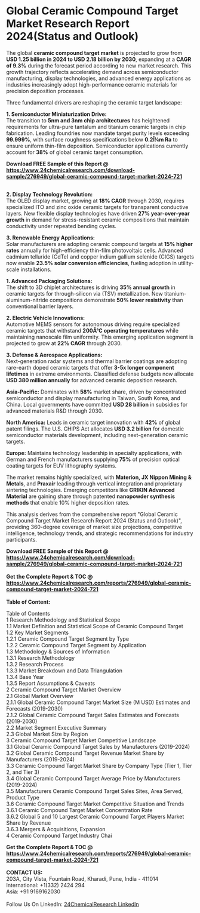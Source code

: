<h1>Global Ceramic Compound Target Market Research Report 2024(Status and Outlook)</h1><p>The global <strong>ceramic compound target market</strong> is projected to grow from <strong>USD 1.25 billion in 2024 to USD 2.18 billion by 2030</strong>, expanding at a <strong>CAGR of 9.3%</strong> during the forecast period according to new market research. This growth trajectory reflects accelerating demand across semiconductor manufacturing, display technologies, and advanced energy applications as industries increasingly adopt high-performance ceramic materials for precision deposition processes.</p><p>Three fundamental drivers are reshaping the ceramic target landscape:</p><p><strong>1. Semiconductor Miniaturization Drive:</strong><br>
The transition to <strong>5nm and 3nm chip architectures</strong> has heightened requirements for ultra-pure tantalum and titanium ceramic targets in chip fabrication. Leading foundries now mandate target purity levels exceeding <strong>99.999%</strong>, with surface roughness specifications below <strong>0.2Î¼m Ra</strong> to ensure uniform thin-film deposition. Semiconductor applications currently account for <strong>38%</strong> of global ceramic target consumption.</p><div><b>Download FREE Sample of this Report @ 
            <a href="https://www.24chemicalresearch.com/download-sample/276949/global-ceramic-compound-target-market-2024-721">
            https://www.24chemicalresearch.com/download-sample/276949/global-ceramic-compound-target-market-2024-721</a></b></div><br><p><strong>2. Display Technology Revolution:</strong><br>
The OLED display market, growing at <strong>18% CAGR</strong> through 2030, requires specialized ITO and zinc oxide ceramic targets for transparent conductive layers. New flexible display technologies have driven <strong>27% year-over-year growth</strong> in demand for stress-resistant ceramic compositions that maintain conductivity under repeated bending cycles.</p><p><strong>3. Renewable Energy Applications:</strong><br>
Solar manufacturers are adopting ceramic compound targets at <strong>15% higher rates</strong> annually for high-efficiency thin-film photovoltaic cells. Advanced cadmium telluride (CdTe) and copper indium gallium selenide (CIGS) targets now enable <strong>23.5% solar conversion efficiencies</strong>, fueling adoption in utility-scale installations.</p><p><strong>1. Advanced Packaging Solutions:</strong><br>
The shift to 3D chiplet architectures is driving <strong>35% annual growth</strong> in ceramic targets for through-silicon via (TSV) metallization. New titanium-aluminum-nitride compositions demonstrate <strong>50% lower resistivity</strong> than conventional barrier layers.</p><p><strong>2. Electric Vehicle Innovations:</strong><br>
Automotive MEMS sensors for autonomous driving require specialized ceramic targets that withstand <strong>200Â°C operating temperatures</strong> while maintaining nanoscale film uniformity. This emerging application segment is projected to grow at <strong>22% CAGR</strong> through 2030.</p><p><strong>3. Defense &amp; Aerospace Applications:</strong><br>
Next-generation radar systems and thermal barrier coatings are adopting rare-earth doped ceramic targets that offer <strong>3-5x longer component lifetimes</strong> in extreme environments. Classified defense budgets now allocate <strong>USD 380 million annually</strong> for advanced ceramic deposition research.</p><p><strong>Asia-Pacific:</strong> Dominates with <strong>58%</strong> market share, driven by concentrated semiconductor and display manufacturing in Taiwan, South Korea, and China. Local governments have committed <strong>USD 28 billion</strong> in subsidies for advanced materials R&amp;D through 2030.</p><p><strong>North America:</strong> Leads in ceramic target innovation with <strong>42%</strong> of global patent filings. The U.S. CHIPS Act allocates <strong>USD 3.2 billion</strong> for domestic semiconductor materials development, including next-generation ceramic targets.</p><p><strong>Europe:</strong> Maintains technology leadership in specialty applications, with German and French manufacturers supplying <strong>75%</strong> of precision optical coating targets for EUV lithography systems.</p><p>The market remains highly specialized, with <strong>Materion, JX Nippon Mining &amp; Metals</strong>, and <strong>Praxair</strong> leading through vertical integration and proprietary sintering technologies. Emerging competitors like <strong>GRIKIN Advanced Material</strong> are gaining share through patented <strong>nanopowder synthesis methods</strong> that enable 10% higher deposition rates.</p><p>This analysis derives from the comprehensive report "Global Ceramic Compound Target Market Research Report 2024 (Status and Outlook)", providing 360-degree coverage of market size projections, competitive intelligence, technology trends, and strategic recommendations for industry participants.</p><div><b>Download FREE Sample of this Report @ 
            <a href="https://www.24chemicalresearch.com/download-sample/276949/global-ceramic-compound-target-market-2024-721">
            https://www.24chemicalresearch.com/download-sample/276949/global-ceramic-compound-target-market-2024-721</a></b></div><br><div><b>Get the Complete Report & TOC @ 
            <a href="https://www.24chemicalresearch.com/reports/276949/global-ceramic-compound-target-market-2024-721">
            https://www.24chemicalresearch.com/reports/276949/global-ceramic-compound-target-market-2024-721</a></b></div><br>
            <b>Table of Content:</b><p>Table of Contents<br />
1 Research Methodology and Statistical Scope<br />
1.1 Market Definition and Statistical Scope of Ceramic Compound Target<br />
1.2 Key Market Segments<br />
1.2.1 Ceramic Compound Target Segment by Type<br />
1.2.2 Ceramic Compound Target Segment by Application<br />
1.3 Methodology & Sources of Information<br />
1.3.1 Research Methodology<br />
1.3.2 Research Process<br />
1.3.3 Market Breakdown and Data Triangulation<br />
1.3.4 Base Year<br />
1.3.5 Report Assumptions & Caveats<br />
2 Ceramic Compound Target Market Overview<br />
2.1 Global Market Overview<br />
2.1.1 Global Ceramic Compound Target Market Size (M USD) Estimates and Forecasts (2019-2030)<br />
2.1.2 Global Ceramic Compound Target Sales Estimates and Forecasts (2019-2030)<br />
2.2 Market Segment Executive Summary<br />
2.3 Global Market Size by Region<br />
3 Ceramic Compound Target Market Competitive Landscape<br />
3.1 Global Ceramic Compound Target Sales by Manufacturers (2019-2024)<br />
3.2 Global Ceramic Compound Target Revenue Market Share by Manufacturers (2019-2024)<br />
3.3 Ceramic Compound Target Market Share by Company Type (Tier 1, Tier 2, and Tier 3)<br />
3.4 Global Ceramic Compound Target Average Price by Manufacturers (2019-2024)<br />
3.5 Manufacturers Ceramic Compound Target Sales Sites, Area Served, Product Type<br />
3.6 Ceramic Compound Target Market Competitive Situation and Trends<br />
3.6.1 Ceramic Compound Target Market Concentration Rate<br />
3.6.2 Global 5 and 10 Largest Ceramic Compound Target Players Market Share by Revenue<br />
3.6.3 Mergers & Acquisitions, Expansion<br />
4 Ceramic Compound Target Industry Chai</p><div><b>Get the Complete Report & TOC @ 
            <a href="https://www.24chemicalresearch.com/reports/276949/global-ceramic-compound-target-market-2024-721">
            https://www.24chemicalresearch.com/reports/276949/global-ceramic-compound-target-market-2024-721</a></b></div><br><b>CONTACT US:</b><br>
            203A, City Vista, Fountain Road, Kharadi, Pune, India - 411014<br>
            International: +1(332) 2424 294<br>
            Asia: +91 9169162030 <br><br>
            Follow Us On LinkedIn: <a href="https://www.linkedin.com/company/24chemicalresearch/">24ChemicalResearch LinkedIn</a>
